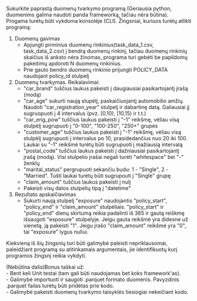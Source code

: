 Sukurkite paprastą duomenų tvarkymo programą (Geriausia python, duomenims galima naudoti panda frameworką, tačiau nėra būtina). Progama turėtų būti vykdoma konsolėje (CLI).
Žingsniai, kuriuos turėtų atlikti programą:
1) Duomenų gavimas
	- Apjungti pirminius duomenų rinkinius(task_data_1.csv, task_data_2.csv) į bendrą duomenų rinkinį, tačiau duomenų rinkinių skaičius iš anksto nėra žinomas, programa  turi gebėti be papildomų pakeitimų apdoroti N duomenų rinkinius.
	- Prie gauto bendro duomenų rinkinio prijungti POLICY_DATA naudojant policy_id stulpelį
2) Duomenų tvarkymas. Reikalavimai:
	- "car_brand" tuščius laukus pakeisti į daugiausiai pasikartojantį įrašą (modą)
	- "car_age" sukurti naują stupėlį, paskaičiuojantį automobilio amžių. Naudoti "car_registration_year" stulpelį ir dabartinę datą. Galiausiai jį sugruopuoti į 4 intervalus (pvz. [0,10), [10,15) ir t.t.)
	- "car_eng_pow" tuščius laukus pakeisti į "-1" reikšmę, vėliau visą stulpėlį sugrupuoti į "0-100", "100-250", "250+" grupes
	- "customer_age" tuščius laukus pakeisti į "-1" reikšmę, vėliau visą stulpėlį sugrupuoti į intervalus po 10, prasidedančius nuo 20 iki 100. Laukai su "-1" reikšmė turėtų būti sugrupuoti į mažiausią intervalą
	- "postal_code" tuščius laukus pakeisti į dažniausiai pasikartojantį įrašą (modą). Visi stulpelio įrašai negali turėti "whitespace" bei "-" ženklų
	- "marital_status" pergrupuoti sekančiu budu: 1 - "Single", 2 - "Married". Tušti laukai turėtų būti sugrupouti į "Single" grupę
	- "claim_amount" tuščius laukus pakeisti į nulį
	- Pakeisti visų datos stulpelių tipą į "datetime"
3) Rezultato apskaičiavimas
	- Sukurti naują stulpelį "exposure" naudojantis "policy_start", "policy_end" ir "claim_amount" stulpėliais. "policy_start" ir "policy_end" dienų skirtumą reikia padalinti iš 365 ir gautą reiškmę išsaugoti "exposure" stulpelyje. Jeigu gauta reikšmė yra didesne už vienetą, ją pakeisti "1". Jeigu įrašo "claim_amount" reikšmė yra "0", tai "exposure" lygus nuliui.

Kiekvieną iš šių žingsnių turi būti galimybė paleisti nepriklausomai, paleidžiant programą su atitinkamais argumentais, jie identifikuotų kurį programos žingsnį reikia vykdyti.


(Nebūtina dalis)Bonus taškai už:  
	- Bent keli Unit testai (tam gali būti naudojamas bet koks framework'as).  
	- Galimybė importuoti ir saugoti .parquet formato duomenis. Pavyzdinis .parquet failas turėtų būti pridėtas prie kodo.  
	- Galimybė pakeisti duomenų tvarkymo taisyklės tiesiogiai nekeičiant kodo.


